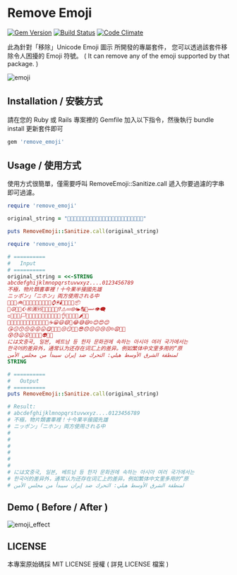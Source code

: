 Remove Emoji
=================================================

[![Gem Version](https://badge.fury.io/rb/remove_emoji.svg)](https://badge.fury.io/rb/remove_emoji)
[![Build Status](https://travis-ci.org/guanting112/remove_emoji.svg?branch=master)](https://travis-ci.org/guanting112/remove_emoji)
[![Code Climate](https://codeclimate.com/github/guanting112/remove_emoji/badges/gpa.svg)](https://codeclimate.com/github/guanting112/remove_emoji)

此為針對「移除」Unicode Emoji 圖示 所開發的專屬套件，
您可以透過該套件移除令人困擾的 Emoji 符號。
( It can remove any of the emoji supported by that package. )

![emoji](https://i.imgur.com/yA6WYmS.jpg)


Installation / 安裝方式
--------

請在您的 Ruby 或 Rails 專案裡的 Gemfile 加入以下指令，然後執行 bundle install 更新套件即可

```ruby
gem 'remove_emoji'
```

Usage / 使用方式
--------

使用方式很簡單，僅需要呼叫 RemoveEmoji::Sanitize.call 遞入你要過濾的字串即可過濾。

```ruby
require 'remove_emoji'

original_string = "👦🏻👦🏼👦🏽👦🏾👦🏿👧👧🏻👧🏼👧🏽👧🏾👧🏿👨👨🏻"

puts RemoveEmoji::Sanitize.call(original_string)
```

```ruby
require 'remove_emoji'

# ==========
#   Input
# ==========
original_string = <<-STRING
abcdefghijklmnopqrstuvwxyz....0123456789
不極，物片類書車裡！十今果半接國先雄
ニッポン」「ニホン」両方使用される中
🚗🚓🚨🚲🚡🚅🛶💺🚏🏦🕋🏦📱⌚️🖲🕯🔮🎎🎐💌📦
📌☮️💟🔯☪️㊗️🈵🆚💯❕🔞🚷🔰⁉️⚠️💤🌐🌀▶️🔠🔣↔️↩️👁‍🗨
◽️🔲🇵🇦🏳️🏳️‍🌈🇹🇲🇹🇷🤛🤜🏼👍🏽👌☝🏼🥝🥦🌶🌽🍎
🍲🍔🥞🍝🍔🍗🌮🍯🥠🥢🍴🥄🥂☕️😀😃😄🤣😂😅😆☺️😊😍😌
😘😗😙😚😜😝😛😋🤨🧐🤓😒😏🤩🤩😎😞😔😖😢😣☹️😩🙁🤯
😰😓😦😲🤒🤕👿👹👽✊🏼
には文중국, 일본, 베트남 등 한자 문화권에 속하는 아시아 여러 국가에서는 
한국어的差异外，通常认为还存在词汇上的差异。例如繁体中文里多用的“原
لمنطقة الشرق الأوسط هيلي: التحرك ضد إيران سيبدأ من مجلس الأمن
STRING

# ==========
#   Output
# ==========
puts RemoveEmoji::Sanitize.call(original_string)

# Result:
# abcdefghijklmnopqrstuvwxyz....0123456789
# 不極，物片類書車裡！十今果半接國先雄
# ニッポン」「ニホン」両方使用される中
# 
# 
# 
# 
# 
# 
# には文중국, 일본, 베트남 등 한자 문화권에 속하는 아시아 여러 국가에서는
# 한국어的差异外，通常认为还存在词汇上的差异。例如繁体中文里多用的“原
# لمنطقة الشرق الأوسط هيلي: التحرك ضد إيران سيبدأ من مجلس الأمن

```

Demo ( Before / After )
------

![emoji_effect](https://i.imgur.com/OzcQYWL.jpg)

LICENSE
--------

本專案原始碼採 MIT LICENSE 授權 ( 詳見 LICENSE 檔案 )
